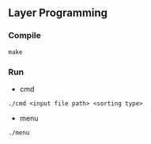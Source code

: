 ## Layer Programming
### Compile
```shell
make
```

### Run
- cmd
```shell
./cmd <input file path> <sorting type>
```

- menu
```shell
./menu
```